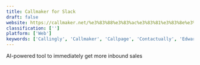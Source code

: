 ```yaml
---
title: Callmaker for Slack
draft: false 
website: https://callmaker.net/%e3%83%88%e3%83%ac%e3%83%81%e3%83%8e%e3%82%a4%e3%83%b3%e3%81%af%e7%9a%ae%e8%86%9a%e3%81%8c%e5%be%90%e3%80%85%e3%81%ab%e7%94%9f%e3%81%be%e3%82%8c%e5%a4%89%e3%82%8f%e3%82%8b/
classification: ['']
platform: ['Web']
keywords: ['Callingly', 'Callmaker', 'Callpage', 'Contactually', 'Edward.ai', 'Evie', 'Fancy Hands', 'FollowUp Personal CRM', 'Immediately', 'Julie Desk', 'Kit CRM', 'Now', 'Pagevamp', 'People.ai', 'Upcall', 'VOIQ', 'VoiceOps', 'Voicea', 'Zoho Desk']
---
```

AI-powered tool to immediately get more inbound sales